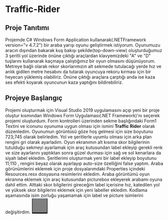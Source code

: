 # Traffic-Rider
## Proje Tanıtımı
Projemde C# Windows Form Application kullanarak(.NETFramework version="v  4.7.2") bir araba yarışı oyunu geliştirmek istiyorum. Oyunumuzu aracın dışından bakarak kuş bakışı şekilde(top-down-view) oluşturduğumuz 3 şeritli yol üzerinde önüne çıktığı araçlardan klavyemizdeki "A" ve "D" tuşlarını kullanarak kaçmaya çalıştığımız bir oyun olmasını düşünüyorum. Metreye bağlı olarak rekor skorlarımızın alt sekmede tutulacağı yerde
hız ve anlık gidilen metre hesabını da tutarak oyuncuya rekoru kırması için bir heyecan yüklemiş olabiliriz. 
Önüne çıktığı araçlara çarptığı anda ise kaza ses efekti koyarak oyuncunun kaza yaptığını bildirebiliriz.

## Projeye Başlangıç
Projemi oluşturmak için Visual Studio 2019 uygulamasını açıp yeni bir proje oluştur kısmından Windows Form Uygulaması(.NET Framework)'nı seçerek projemi oluşturdum. Form kontrolleri üzerinden sekme başlığındaki Form1 Textini ve iconunu oyunuma uygun olması için ismini **Traffic Rider** olarak düzenledim. Oyunumun görüntüsü göze hoş gelmesi için size boyutunu 723;745 olarak belirledim. Yol ve şeritlerle uyumlu olması için arka plan rengini gri olarak ayarladım. Oyun ekranımın alt kısıma skor bilgilerinin tutulduğu sekmeyi ayarlamak için araç kutusundan label ekleyip gerekli renk ve size ayarlarını yaptıktan sonra güzel durması için sağ ve sol kenarlara da siyah label ekledim. Şeritlerimi oluşturmak yeni bir label ekleyip boyutunu 11;110 , rengini beyaz olarak ayarlayıp auto-size özelliğini false yaptım. Araba görünümlerini eklemek için proje dosyalarımdaki Properties içindeki Resources.resx dosyasına resimlerini ekledim. Araba görüntümü oyun ekranına eklemek için araç kutusundan picturebox ekleyerek arabamı oyuna dahil ettim. Alttaki skor bilgilerini gireceğim label içerisine hız, katedilen yol ve yüksek skor bilgilerini eklemek için yeni labeller ekledim. Kodlama aşamasında isim zorluğu yaşamamak için label ve picture isimlerini değişitirdim.
<img src="steps/step1.png" width="50" height="50">
